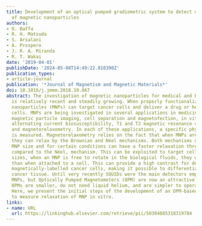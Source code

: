 ```yaml
---
title: Development of an optical pumped gradiometric system to detect magnetic relaxation
  of magnetic nanoparticles
authors:
- O. Baffa
- R. H. Matsuda
- S. Arsalani
- A. Prospero
- J. R. A. Miranda
- R. T. Wakai
date: '2019-04-01'
publishDate: '2024-05-08T14:49:22.010390Z'
publication_types:
- article-journal
publication: '*Journal of Magnetism and Magnetic Materials*'
doi: 10.1016/j.jmmm.2018.10.067
abstract: The investigation of magnetic nanoparticles for medical and biological applications
  is relatively recent and steadily growing. When properly functionalized, magnetic
  nanoparticles (MNPs) can target cancer cells and deliver a drug or heat to these
  cells. MNPs are being investigated in several applications in medicine such as hyperthermia,
  magnetic particle imaging, cell separation and magnetofection, in vitro and in vivo
  alternating current biosusceptibility, T1 and T2 magnetic resonance contrast agents,
  and magnetorelaxometry. In each of these applications, a specific physical property
  is measured. Magnetorelaxometry relies on the fact that when MNPs are magnetized
  they can relax by the Brownian and Néel mechanisms. Both mechanisms depend on the
  MNP size and for certain conditions can have a faster relaxation through the Brownian,
  compared to the Néel, mechanism. This can be exploited to target cells. For certain
  sizes, when an MNP is free to rotate in the biological fluids, they will relax faster
  than when attached to a cell. This can provide a high contrast for detection of
  magnetically-labelled cancer cells, making it possible to differentiate normal from
  cancer tissue. Until very recently SQUIDs were the main detectors employed to measure
  MNPs, but Optically Pumped Magnetometers (OPM) are now an attractive alternative.
  OPMs are smaller, do not need liquid helium, and are simpler to operate than SQUIDs.
  Here, we present the initial steps of the development of an OPM-based instrument
  to measure relaxation of MNP in vitro.
links:
- name: URL
  url: https://linkinghub.elsevier.com/retrieve/pii/S0304885318319784
---
```

